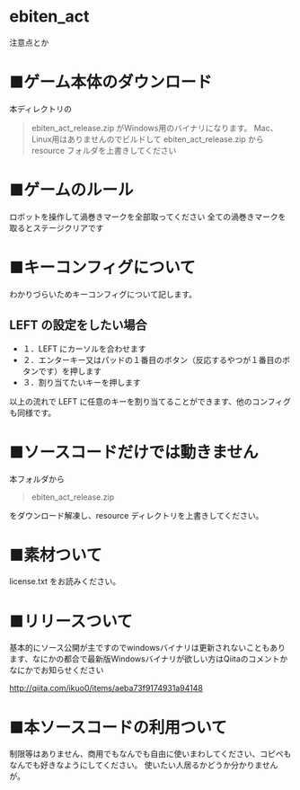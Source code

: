 # ebiten_act
注意点とか

# ■ゲーム本体のダウンロード
本ディレクトリの 
> ebiten_act_release.zip
がWindows用のバイナリになります。 
Mac、Linux用はありませんのでビルドして ebiten_act_release.zip から resource フォルダを上書きしてください 

# ■ゲームのルール
ロボットを操作して渦巻きマークを全部取ってください 
全ての渦巻きマークを取るとステージクリアです

# ■キーコンフィグについて
わかりづらいためキーコンフィグについて記します。

## LEFT の設定をしたい場合
* １．LEFT にカーソルを合わせます
* ２．エンターキー又はパッドの１番目のボタン（反応するやつが１番目のボタンです）を押します
* ３．割り当てたいキーを押します

以上の流れで LEFT に任意のキーを割り当てることができます、他のコンフィグも同様です。

# ■ソースコードだけでは動きません
本フォルダから

> ebiten_act_release.zip

をダウンロード解凍し、resource ディレクトリを上書きしてください。

# ■素材ついて
license.txt をお読みください。

# ■リリースついて
基本的にソース公開が主ですのでwindowsバイナリは更新されないこともあります、なにかの都合で最新版Windowsバイナリが欲しい方はQiitaのコメントかなにかでお知らせください

http://qiita.com/ikuo0/items/aeba73f9174931a94148

# ■本ソースコードの利用ついて
制限等はありません、商用でもなんでも自由に使いまわしてください、コピペもなんでも好きなようにしてください。
使いたい人居るかどうか分かりませんが。

